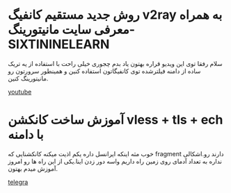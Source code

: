 #  روش جدید مستقیم کانفیگ v2ray به همراه معرفی سایت مانیتورینگ-SIXTININELEARN 

سلام رفقا توی این ویدیو قراره بهتون یاد بدم چجوری خیلی راحت با استفاده از یه تریک ساده از دامنه فیلترشده توی کانفیگاتون استفاده کنین و همینطور سرورتون رو مانیتورینگ کنین.

[youtube](https://www.youtube.com/watch?v=HX6zXet6HD4)

# آموزش ساخت کانکشن  vless + tls + ech با دامنه‌

خوب مثه اینکه ایرانسل داره یکم اذیت میکنه کانکشنایی که fragment دارند رو.اشکالی نداره به تعداد آدمای روی زمین راه داریم واسه دور زدن اینا.یکی از این راه ها رو امروز آموزش میدم بهتون.

[telegra](https://telegra.ph/%D8%A2%D9%85%D9%88%D8%B2%D8%B4-%D8%B3%D8%A7%D8%AE%D8%AA-%DA%A9%D8%A7%D9%86%DA%A9%D8%B4%D9%86-vless--tls--ech-%D8%A8%D8%A7-%D8%AF%D8%A7%D9%85%D9%86%D9%87%E2%80%8C-03-30)